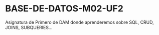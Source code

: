 # BASE-DE-DATOS-M02-UF2
Asignatura de Primero de DAM donde aprenderemos sobre SQL, CRUD, JOINS, SUBQUERIES...

